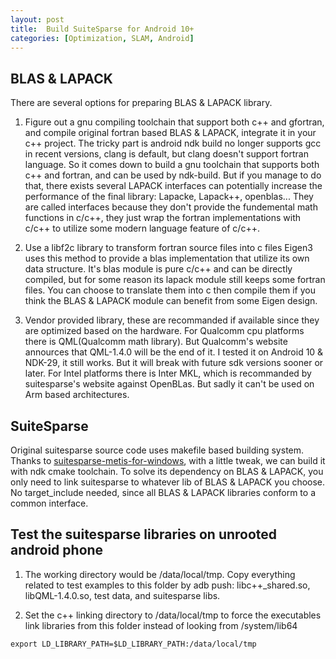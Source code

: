 ```yaml
---
layout: post
title:  Build SuiteSparse for Android 10+
categories: [Optimization, SLAM, Android]
---
```


## BLAS & LAPACK

There are several options for preparing BLAS & LAPACK library. 

1. Figure out a gnu compiling toolchain that support both c++ and gfortran, and compile original fortran based BLAS & LAPACK, integrate it in your c++ project. 
The tricky part is android ndk build no longer supports gcc in recent versions, clang is default, but clang doesn't support fortran language. So it comes down to build a gnu toolchain that supports both c++ and fortran, and can be used by ndk-build. 
But if you manage to do that, there exists several LAPACK interfaces can potentially increase the performance of the final library: Lapacke, Lapack++, openblas... They are called interfaces because they don't provide the fundemental math functions in c/c++, they just wrap the fortran implementations with c/c++ to utilize some modern language feature of c/c++. 

2. Use a libf2c library to transform fortran source files into c files
Eigen3 uses this method to provide a blas implementation that utilize its own data structure. It's blas module is pure c/c++ and can be directly compiled, but for some reason its lapack module still keeps some fortran files. You can choose to translate them into c then compile them if you think the BLAS & LAPACK module can benefit from some Eigen design.  

3. Vendor provided library, these are recommanded if available since they are optimized based on the hardware.
For Qualcomm cpu platforms there is QML(Qualcomm math library). But Qualcomm's website annources that QML-1.4.0 will be the end of it. I tested it on Android 10 & NDK-29, it still works. But it will break with future sdk versions sooner or later.
For Intel platforms there is Inter MKL, which is recommanded by suitesparse's website against OpenBLas. But sadly it can't be used on Arm based architectures. 

## SuiteSparse

Original suitesparse source code uses makefile based building system. Thanks to [suitesparse-metis-for-windows](https://github.com/jlblancoc/suitesparse-metis-for-windows), with a little tweak, we can build it with ndk cmake toolchain. To solve its dependency on BLAS & LAPACK, you only need to link suitesparse to whatever lib of BLAS & LAPACK you choose. No target_include needed, since all BLAS & LAPACK libraries conform to a common interface. 

## Test the suitesparse libraries on unrooted android phone

1. The working directory would be /data/local/tmp. Copy everything related to test examples to this folder by adb push: libc++_shared.so, libQML-1.4.0.so, test data, and suitesparse libs. 

2. Set the c++ linking directory to /data/local/tmp to force the executables link libraries from this folder instead of looking from /system/lib64
```shell
export LD_LIBRARY_PATH=$LD_LIBRARY_PATH:/data/local/tmp
```